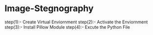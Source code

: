 # Image-Stegnography


 step(1):- Create Virtual Enviornment
 step(2):- Activate the Enviornment
 step(3):- Install Pillow Module
 step(4):- Excute the Python File
 
